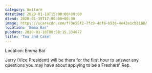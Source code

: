```yaml
---
category: Welfare
datetime: 2020-01-19T15:00:00+00:00
dtend: 2020-01-19T17:00:00+00:00
image: https://ucarecdn.com/f70e55f2-7fc9-4df8-b536-4e42e1cb31b0/
location: 'Emma Bar'
pubdate: 2020-01-18T00:58:15.334077
title: 'Tea and Cake'
---
```

Location: Emma Bar

Jerry (Vice President) will be there for the first hour to answer any questions you may have about applying to be a Freshers' Rep.

